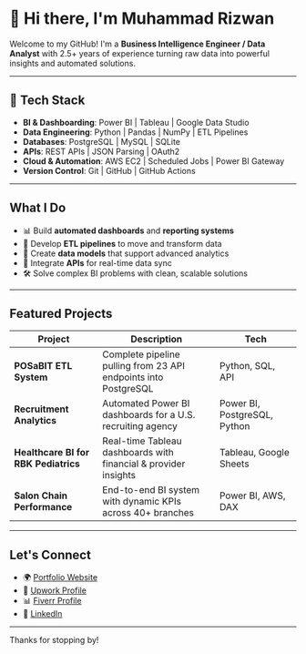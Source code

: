# 👋 Hi there, I'm Muhammad Rizwan

Welcome to my GitHub! I'm a **Business Intelligence Engineer / Data Analyst** with 2.5+ years of experience turning raw data into powerful insights and automated solutions.

---

## 🔧 Tech Stack

- **BI & Dashboarding**: Power BI | Tableau | Google Data Studio  
- **Data Engineering**: Python | Pandas | NumPy | ETL Pipelines  
- **Databases**: PostgreSQL | MySQL | SQLite  
- **APIs**: REST APIs | JSON Parsing | OAuth2  
- **Cloud & Automation**: AWS EC2 | Scheduled Jobs | Power BI Gateway  
- **Version Control**: Git | GitHub | GitHub Actions

---

##  What I Do

- 📊 Build **automated dashboards** and **reporting systems**
- 🔄 Develop **ETL pipelines** to move and transform data
- 🧠 Create **data models** that support advanced analytics
- 🧩 Integrate **APIs** for real-time data sync
- 🛠️ Solve complex BI problems with clean, scalable solutions

---

##  Featured Projects

| Project | Description | Tech |
|--------|-------------|------|
| **POSaBIT ETL System** | Complete pipeline pulling from 23 API endpoints into PostgreSQL | Python, SQL, API |
| **Recruitment Analytics** | Automated Power BI dashboards for a U.S. recruiting agency | Power BI, PostgreSQL, Python |
| **Healthcare BI for RBK Pediatrics** | Real-time Tableau dashboards with financial & provider insights | Tableau, Google Sheets |
| **Salon Chain Performance** | End-to-end BI system with dynamic KPIs across 40+ branches | Power BI, AWS, DAX |

---

##  Let's Connect

- 🌍 [Portfolio Website](https://rizwansarwar.com)  
- 💼 [Upwork Profile](https://upwork.com/freelancers/muhammadr716)  
- 📊 [Fiverr Profile](https://www.fiverr.com/users/rrizwan43/)  
- 🔗 [LinkedIn](www.linkedin.com/in/rizwanalisarwar)

---

Thanks for stopping by!

